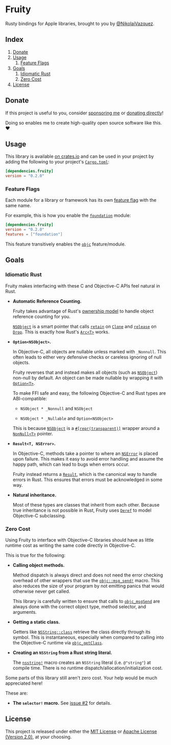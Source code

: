 # Fruity

Rusty bindings for Apple libraries, brought to you by
[@NikolaiVazquez](https://twitter.com/NikolaiVazquez).

## Index

1. [Donate](#donate)
2. [Usage](#usage)
   1. [Feature Flags](#feature-flags)
3. [Goals](#goals)
   1. [Idiomatic Rust](#idiomatic-rust)
   2. [Zero Cost](#zero-cost)
4. [License](#license)

## Donate

If this project is useful to you, consider
[sponsoring me](https://github.com/sponsors/nvzqz) or
[donating directly](https://www.paypal.me/nvzqz)!

Doing so enables me to create high-quality open source software like this. ❤️

## Usage

This library is available [on crates.io][crate] and can be used in your project
by adding the following to your project's [`Cargo.toml`]:

```toml
[dependencies.fruity]
version = "0.2.0"
```

### Feature Flags

Each module for a library or framework has its own
[feature flag](https://doc.rust-lang.org/cargo/reference/features.html)
with the same name.

For example, this is how you enable the
[`foundation`](https://docs.rs/fruity/0.2.0/fruity/foundation/index.html)
module:

```toml
[dependencies.fruity]
version = "0.2.0"
features = ["foundation"]
```

This feature transitively enables the
[`objc`](https://docs.rs/fruity/0.2.0/fruity/objc/index.html)
feature/module.

## Goals

### Idiomatic Rust

Fruity makes interfacing with these C and Objective-C APIs feel natural in Rust.

- **Automatic Reference Counting.**

  Fruity takes advantage of Rust's
  [ownership model](https://doc.rust-lang.org/book/ch04-01-what-is-ownership.html)
  to handle object reference counting for you.

  [`NSObject`](https://docs.rs/fruity/0.2.0/fruity/objc/struct.NSObject.html)
  is a smart pointer that calls
  [`retain`](https://developer.apple.com/documentation/objectivec/1418956-nsobject/1571946-retain)
  on [`Clone`](https://doc.rust-lang.org/std/clone/trait.Clone.html) and
  [`release`](https://developer.apple.com/documentation/objectivec/1418956-nsobject/1571957-release)
  on [`Drop`](https://doc.rust-lang.org/std/ops/trait.Drop.html). This is
  exactly how Rust's
  [`Arc<T>`](https://doc.rust-lang.org/std/sync/struct.Arc.html) works.

- **`Option<NSObject>`.**

  In Objective-C, all objects are nullable unless marked with `_Nonnull`. This
  often leads to either very defensive checks or careless ignoring of null
  objects.

  Fruity reverses that and instead makes all objects (such as
  [`NSObject`](https://docs.rs/fruity/0.2.0/fruity/objc/struct.NSObject.html))
  non-null by default. An object can be made nullable by wrapping it with
  [`Option<T>`](https://doc.rust-lang.org/std/option/enum.Option.html).

  To make FFI safe and easy, the following Objective-C and Rust types are
  ABI-compatible:

  - `NSObject * _Nonnull` and `NSObject`

  - `NSObject * _Nullable` and `Option<NSObject>`

  This is because
  [`NSObject`](https://docs.rs/fruity/0.2.0/fruity/objc/struct.NSObject.html)
  is a
  [`#[repr(transparent)]`](https://doc.rust-lang.org/nomicon/other-reprs.html#reprtransparent)
  wrapper around a
  [`NonNull<T>`](https://doc.rust-lang.org/std/ptr/struct.NonNull.html)
  pointer.

- **`Result<T, NSError>`.**

  In Objective-C, methods take a pointer to where an
  [`NSError`](https://developer.apple.com/documentation/foundation/nserror)
  is placed upon failure. This makes it easy to avoid error handling and assume
  the happy path, which can lead to bugs when errors occur.

  Fruity instead returns a
  [`Result`](https://doc.rust-lang.org/std/result/enum.Result.html), which
  is the canonical way to handle errors in Rust. This ensures that errors must
  be acknowledged in some way.

- **Natural inheritance.**

  Most of these types are classes that inherit from each other. Because true
  inheritance is not possible in Rust, Fruity uses
  [`Deref`](https://doc.rust-lang.org/std/ops/trait.Deref.html)
  to model Objective-C subclassing.

### Zero Cost

Using Fruity to interface with Objective-C libraries should have as little
runtime cost as writing the same code directly in Objective-C.

This is true for the following:

- **Calling object methods.**

  Method dispatch is always direct and does not need the error checking overhead
  of other wrappers that use the
  [`objc::msg_send!`](https://docs.rs/objc/0.2.*/objc/macro.msg_send.html)
  macro. This also reduces the size of your program by not emitting panics that
  would otherwise never get called.

  This library is carefully written to ensure that calls to
  [`objc_msgSend`](https://developer.apple.com/documentation/objectivec/1456712-objc_msgsend)
  are always done with the correct object type, method selector, and arguments.

- **Getting a static class.**

  Getters like
  [`NSString::class`](https://docs.rs/fruity/0.2.0/fruity/foundation/struct.NSString.html#method.class)
  retrieve the class directly through its symbol. This is instantaneous,
  especially when compared to calling into the Objective-C runtime via
  [`objc_getClass`](https://developer.apple.com/documentation/objectivec/1418952-objc_getclass).

- **Creating an `NSString` from a Rust string literal.**

  The [`nsstring!`](https://docs.rs/fruity/0.2.0/fruity/macro.nsstring.html)
  macro creates an `NSString` literal (i.e. `@"string"`) at compile time. There
  is no runtime dispatch/allocation/initialization cost.

Some parts of this library still aren't zero cost. Your help would be much
appreciated here!

These are:

- **The `selector!` macro.** See
  [issue #2](https://github.com/nvzqz/fruity/issues/2)
  for details.

## License

This project is released under either the
[MIT License](https://github.com/nvzqz/fruity/blob/main/LICENSE-MIT) or
[Apache License (Version 2.0)](https://github.com/nvzqz/fruity/blob/main/LICENSE-APACHE),
at your choosing.

[crate]: https://crates.io/crates/fruity
[`Cargo.toml`]: https://doc.rust-lang.org/cargo/reference/manifest.html
